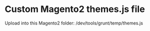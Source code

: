 # Custom Magento2 themes.js file

Upload into this Magento2 folder:
/dev/tools/grunt/temp/themes.js
